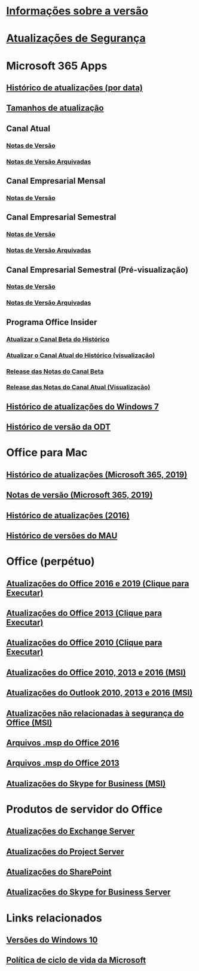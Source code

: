 # [Informações sobre a versão](release-notes-microsoft365-apps.md)
# [Atualizações de Segurança](microsoft365-apps-security-updates.md)
# Microsoft 365 Apps
## [Histórico de atualizações (por data)](update-history-microsoft365-apps-by-date.md)
## [Tamanhos de atualização](download-sizes-microsoft365-apps-updates.md)

## Canal Atual
### [Notas de Versão](current-channel.md)
### [Notas de Versão Arquivadas](monthly-channel-archived.md)

## Canal Empresarial Mensal
### [Notas de Versão](monthly-enterprise-channel.md)

## Canal Empresarial Semestral
### [Notas de Versão](semi-annual-enterprise-channel.md)
### [Notas de Versão Arquivadas](semi-annual-enterprise-channel-archived.md)



## Canal Empresarial Semestral (Pré-visualização)
### [Notas de Versão](semi-annual-enterprise-channel-preview.md)
### [Notas de Versão Arquivadas](semi-annual-enterprise-channel-preview-archived.md)



## Programa Office Insider  
### [Atualizar o Canal Beta do Histórico](Update-history-beta-channel.md)
### [Atualizar o Canal Atual do Histórico (visualização)](update-history-current-channel-preview.md)
### [Release das Notas do Canal Beta](beta-channel.md)
### [Release das Notas do Canal Atual (Visualização)](current-channel-preview.md)

## [Histórico de atualizações do Windows 7](update-history-office-Win7.md)

## [Histórico de versão da ODT](ODT-release-history.md)

# Office para Mac
## [Histórico de atualizações (Microsoft 365, 2019)](update-history-office-for-mac.md)
## [Notas de versão (Microsoft 365, 2019)](release-notes-office-for-mac.md)
## [Histórico de atualizações (2016)](release-notes-office-2016-mac.md)
## [Histórico de versões do MAU](release-history-microsoft-autoupdate.md)

# Office (perpétuo)
## [Atualizações do Office 2016 e 2019 (Clique para Executar)](update-history-office-2019.md)
## [Atualizações do Office 2013 (Clique para Executar)](update-history-office-2013.md)
## [Atualizações do Office 2010 (Clique para Executar)](update-history-office-2010-click-to-run.md)
## [Atualizações do Office 2010, 2013 e 2016 (MSI)](office-updates-msi.md)
## [Atualizações do Outlook 2010, 2013 e 2016 (MSI)](outlook-updates-msi.md)
## [Atualizações não relacionadas à segurança do Office (MSI)](office-MSI-non-security-updates.md)
## [Arquivos .msp do Office 2016](msp-files-office-2016.md)
## [Arquivos .msp do Office 2013](msp-files-office-2013.md)
## [Atualizações do Skype for Business (MSI)](https://docs.microsoft.com/SkypeForBusiness/sfb-client-updates)

# Produtos de servidor do Office
## [Atualizações do Exchange Server](https://docs.microsoft.com/Exchange/new-features/build-numbers-and-release-dates)
## [Atualizações do Project Server](project-server-updates.md)
## [Atualizações do SharePoint](sharepoint-updates.md)
## [Atualizações do Skype for Business Server](https://docs.microsoft.com/SkypeForBusiness/sfb-server-updates)

# Links relacionados
## [Versões do Windows 10](https://aka.ms/windows/releaseinfo)
## [Política de ciclo de vida da Microsoft](https://support.microsoft.com/lifecycle)
